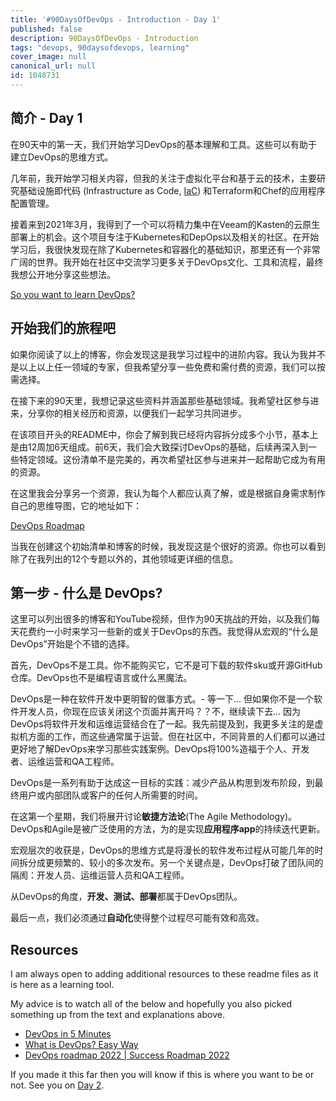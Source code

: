 ```yaml
---
title: '#90DaysOfDevOps - Introduction - Day 1'
published: false
description: 90DaysOfDevOps - Introduction
tags: "devops, 90daysofdevops, learning"
cover_image: null
canonical_url: null
id: 1048731
---
```

## 简介 - Day 1 

在90天中的第一天，我们开始学习DevOps的基本理解和工具。这些可以有助于建立DevOps的思维方式。

几年前，我开始学习相关内容，但我的关注于虚拟化平台和基于云的技术，主要研究基础设施即代码 (Infrastructure as Code, [IaC](https://www.ibm.com/cloud/learn/infrastructure-as-code)) 和Terraform和Chef的应用程序配置管理。

接着来到2021年3月，我得到了一个可以将精力集中在Veeam的Kasten的云原生部署上的机会。这个项目专注于Kubernetes和DepOps以及相关的社区。在开始学习后，我很快发现在除了Kubernetes和容器化的基础知识，那里还有一个非常广阔的世界。我开始在社区中交流学习更多关于DevOps文化、工具和流程，最终我想公开地分享这些想法。

[So you want to learn DevOps?](https://blog.kasten.io/devops-learning-curve)

## 开始我们的旅程吧

如果你阅读了以上的博客，你会发现这是我学习过程中的进阶内容。我认为我并不是以上以上任一领域的专家，但我希望分享一些免费和需付费的资源，我们可以按需选择。

在接下来的90天里，我想记录这些资料并涵盖那些基础领域。我希望社区参与进来，分享你的相关经历和资源，以便我们一起学习共同进步。

在该项目开头的README中，你会了解到我已经将内容拆分成多个小节，基本上是由12周加6天组成。前6天，我们会大致探讨DevOps的基础，后续再深入到一些特定领域。这份清单不是完美的，再次希望社区参与进来并一起帮助它成为有用的资源。

在这里我会分享另一个资源，我认为每个人都应认真了解，或是根据自身需求制作自己的思维导图，它的地址如下：

[DevOps Roadmap](https://roadmap.sh/devops)

当我在创建这个初始清单和博客的时候，我发现这是个很好的资源。你也可以看到除了在我列出的12个专题以外的，其他领域更详细的信息。

## 第一步 - 什么是 DevOps? 

这里可以列出很多的博客和YouTube视频，但作为90天挑战的开始，以及我们每天花费约一小时来学习一些新的或关于DevOps的东西。我觉得从宏观的“什么是DevOps”开始是个不错的选择。

首先，DevOps不是工具。你不能购买它，它不是可下载的软件sku或开源GitHub仓库。DevOps也不是编程语言或什么黑魔法。

DevOps是一种在软件开发中更明智的做事方式。- 等一下... 但如果你不是一个软件开发人员，你现在应该关闭这个页面并离开吗？？不，继续读下去... 因为DevOps将软件开发和运维运营结合在了一起。我先前提及到，我更多关注的是虚拟机方面的工作，而这些通常属于运营。但在社区中，不同背景的人们都可以通过更好地了解DevOps来学习那些实践案例。DevOps将100%造福于个人、开发者、运维运营和QA工程师。

DevOps是一系列有助于达成这一目标的实践：减少产品从构思到发布阶段，到最终用户或内部团队或客户的任何人所需要的时间。

在这第一个星期，我们将展开讨论**敏捷方法论**(The Agile Methodology)。DevOps和Agile是被广泛使用的方法，为的是实现**应用程序app**的持续迭代更新。

宏观层次的收获是，DevOps的思维方式是将漫长的软件发布过程从可能几年的时间拆分成更频繁的、较小的多次发布。另一个关键点是，DevOps打破了团队间的隔阂：开发人员、运维运营人员和QA工程师。

从DevOps的角度，**开发、测试、部署**都属于DevOps团队。

最后一点，我们必须通过**自动化**使得整个过程尽可能有效和高效。

## Resources 

I am always open to adding additional resources to these readme files as it is here as a learning tool.  

My advice is to watch all of the below and hopefully you also picked something up from the text and explanations above. 

- [DevOps in 5 Minutes](https://www.youtube.com/watch?v=Xrgk023l4lI)
- [What is DevOps? Easy Way](https://www.youtube.com/watch?v=_Gpe1Zn-1fE&t=43s)
- [DevOps roadmap 2022 | Success Roadmap 2022](https://www.youtube.com/watch?v=7l_n97Mt0ko)

If you made it this far then you will know if this is where you want to be or not. See you on [Day 2](day02.md).  
